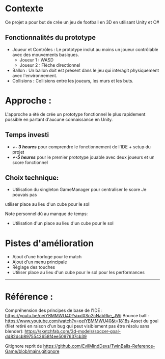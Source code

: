 
# Contexte
Ce projet a pour but de crée un jeu de football en 3D en utilisant Unity et C#

## Fonctionnalités du prototype
* Joueur et Contrôles : Le prototype inclut au moins un joueur contrôlable
avec des mouvements basiques.
    * Joueur 1 : WASD
    * Joueur 2 : Flèche directionnel
* Ballon : Un ballon doit est présent dans le jeu qui interagit physiquement avec
l'environnement.
* Collisions : Collisions entre les joueurs, les murs et les buts.

# Approche : 

L'approche a été de crée un prototype fonctionnel le plus rapidement possible en partant d'aucune connaissance en Unity.

## Temps investi
* ***+- 3 heures*** pour comprendre le fonctionnement de l'IDE + setup du projet 
* ***+-5 heures*** pour le premier prototype jouable avec deux joueurs et un score fonctionnel




## Choix technique:
* Utilisation du singleton GameManager pour centraliser le score
Je pouvais pas 



utiliser place au lieu d'un cube pour le sol 


Note personnel dû au manque de temps:

- Utilisation d'un place au lieu d'un cube pour le sol 



# Pistes d'amélioration
* Ajout d'une horloge pour le match
* Ajout d'un menu principale
* Réglage des touches
* Utiliser place au lieu d'un cube pour le sol pour les performances
-------------

# Référence :

Compréhension des principes de base de l'IDE : https://youtu.be/oeiYBMMWU40?si=dXSo2cNabRke_JWj
Bounce ball : https://www.youtube.com/watch?v=oeiYBMMWU40&t=1818s
Asset du goal (filet retiré en raison d'un bug qui peut visiblement pas être résolu sans blender): https://sketchfab.com/3d-models/soccer-goal-dd82dcb8975543658f4ee5097637cb39

Gitignore reprit de https://github.com/EvilMindDevs/TwinBalls-Reference-Game/blob/main/.gitignore
